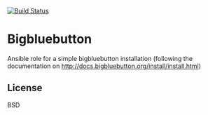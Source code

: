 [![Build Status](https://travis-ci.org/softwaremill/ansible-bigbluebutton.svg?branch=master)](https://travis-ci.org/softwaremill/ansible-bigbluebutton)

Bigbluebutton
=========

Ansible role for a simple bigbluebutton installation (following the documentation on http://docs.bigbluebutton.org/install/install.html)

License
-------

BSD

